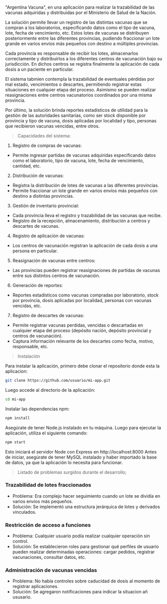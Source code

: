 "Argentina Vacuna", en una aplicación para realizar la trazabilidad de las vacunas adquiridas y distribuidas por el Ministerio de Salud de la Nación.

La solución permite llevar un registro de las distintas vacunas que se compran a los laboratorios, especificando datos como el tipo de vacuna, lote, fecha de vencimiento, etc. Estos lotes de vacunas se distribuyen posteriormente entre las diferentes provincias, pudiendo fraccionar un lote grande en varios envíos más pequeños con destino a múltiples provincias.

Cada provincia es responsable de recibir los lotes, almacenarlos correctamente y distribuirlos a los diferentes centros de vacunación bajo su jurisdicción. En dichos centros se registra finalmente la aplicación de cada dosis a un paciente en particular.

El sistema tabmien contempla la trazabilidad de eventuales pérdidas por mal estado, vencimientos o descartes, permitiendo registrar estas situaciones en cualquier etapa del proceso. Asimismo se pueden realizar reasignaciones entre centros vacunatorios coordinados por una misma provincia.

Por último, la solución brinda reportes estadísticos de utilidad para la gestión de las autoridades sanitarias, como ser stock disponible por provincia y tipo de vacuna, dosis aplicadas por localidad y tipo, personas que recibieron vacunas vencidas, entre otros.

> Capacidades del sistema: 

1. Registro de compras de vacunas:
- Permite ingresar partidas de vacunas adquiridas especificando datos como el laboratorio, tipo de vacuna, lote, fecha de vencimiento, cantidad, etc.
2. Distribución de vacunas:
- Registra la distribución de lotes de vacunas a las diferentes provincias.
- Permite fraccionar un lote grande en varios envíos más pequeños con destino a distintas provincias.
3. Gestión de inventario provincial:
- Cada provincia lleva el registro y trazabilidad de las vacunas que recibe.
- Registro de la recepción, almacenamiento, distribución a centros y descartes de vacunas.
4. Registro de aplicación de vacunas:
- Los centros de vacunación registran la aplicación de cada dosis a una persona en particular.
5. Reasignación de vacunas entre centros:
- Las provincias pueden registrar reasignaciones de partidas de vacunas entre sus distintos centros de vacunación.
6. Generación de reportes:
- Reportes estadísticos como vacunas compradas por laboratorio, stock por provincia, dosis aplicadas por localidad, personas con vacunas vencidas, etc.
7. Registro de descartes de vacunas:
- Permite registrar vacunas perdidas, vencidas o descartadas en cualquier etapa del proceso (depósito nación, depósito provincial y centros de vacunación).
- Captura información relevante de los descartes como fecha, motivo, responsable, etc.

> Instalación

Para instalar la aplicación, primero debe clonar el repositorio donde esta la aplicacion:

```bash
git clone https://github.com/usuario/mi-app.git
```

Luego accede al directorio de la aplicación:
```bash
cd mi-app
```
Instalar las dependencias npm:
```bash
npm install
```
Asegúrate de tener Node.js instalado en tu máquina. Luego para ejecutar la aplicación, utiliza el siguiente comando:

```bash
npm start
```

Esto iniciará el servidor Node con Express en http://localhost:8000
Antes de iniciar, asegúrate de tener MySQL instalado y haber importado la base de datos, ya que la aplicación lo necesita para funcionar.

> Listado de problemas surgidos durante el desarrollo;

### Trazabilidad de lotes fraccionados
- Problema: Era complejo hacer seguimiento cuando un lote se dividía en varios envíos más pequeños.
- Solución: Se implementó una estructura jerárquica de lotes y derivados vinculados.
### Restricción de acceso a funciones
- Problema: Cualquier usuario podía realizar cualquier operación sin control.
- Solución: Se establecieron roles para gestionar qué perfiles de usuario pueden realizar determinadas operaciones: cargar pedidos, registrar vacunaciones, consultar datos, etc.
### Administración de vacunas vencidas
- Problema: No había controles sobre caducidad de dosis al momento de registrar aplicaciones.
- Solución: Se agregaron notificaciones para indicar la situacion añ ususario.
